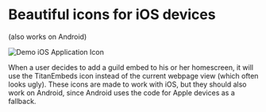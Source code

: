 # Beautiful icons for iOS devices
(also works on Android)

<img src="https://i.imgur.com/ozNO8Kk.png" 
alt="Demo iOS Application Icon" />

When a user decides to add a guild embed to his or her homescreen, it will use the TitanEmbeds icon instead of the current webpage view (which often looks ugly).
These icons are made to work with iOS, but they should also work on Android, since Android uses the code for Apple devices as a fallback.
